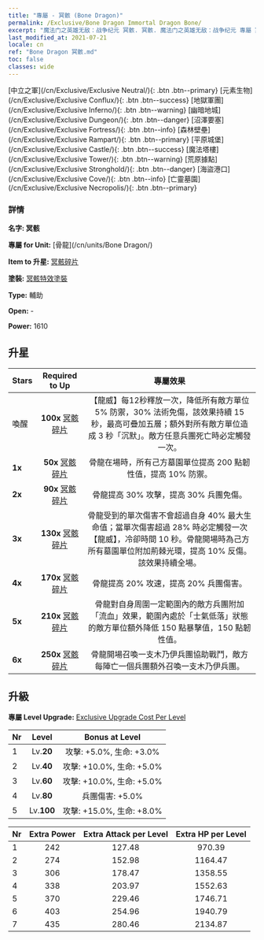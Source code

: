 ```yaml
---
title: "專屬 - 冥骸 (Bone Dragon)"
permalink: /Exclusive/Bone Dragon Immortal Dragon Bone/
excerpt: "魔法门之英雄无敌：战争纪元 冥骸. 冥骸. 魔法门之英雄无敌：战争纪元 專屬 冥骸. 骨龍 專屬."
last_modified_at: 2021-07-21
locale: cn
ref: "Bone Dragon 冥骸.md"
toc: false
classes: wide
---
```

 [中立之軍](/cn/Exclusive/Exclusive Neutral/){: .btn .btn--primary} [元素生物](/cn/Exclusive/Exclusive Conflux/){: .btn .btn--success} [地獄軍團](/cn/Exclusive/Exclusive Inferno/){: .btn .btn--warning} [幽暗地城](/cn/Exclusive/Exclusive Dungeon/){: .btn .btn--danger} [沼澤要塞](/cn/Exclusive/Exclusive Fortress/){: .btn .btn--info} [森林壁壘](/cn/Exclusive/Exclusive Rampart/){: .btn .btn--primary} [平原城堡](/cn/Exclusive/Exclusive Castle/){: .btn .btn--success} [魔法塔樓](/cn/Exclusive/Exclusive Tower/){: .btn .btn--warning} [荒原據點](/cn/Exclusive/Exclusive Stronghold/){: .btn .btn--danger} [海盜港口](/cn/Exclusive/Exclusive Cove/){: .btn .btn--info} [亡靈墓園](/cn/Exclusive/Exclusive Necropolis/){: .btn .btn--primary} 

### 詳情
 **名字: 冥骸** 

 **專屬 for Unit:** [骨龍](/cn/units/Bone Dragon/) 

 **Item to 升星:** [冥骸碎片](/cn/Items/con_980/)

 **塗裝:** [冥骸特效塗裝](/cn/Items/con_648/)

 **Type:** 輔助

 **Open:** -

 **Power:** 1610

## 升星

  |     Stars    |  Required to Up | 專屬效果 |
  |:-------------|:---------------:|:---------------:|
  |  喚醒  | **100x** [冥骸碎片](/cn/Items/con_980/) | 【龍威】每12秒釋放一次，降低所有敵方單位 5% 防禦，30% 法術免傷，該效果持續 15 秒，最高可疊加五層；額外對所有敵方單位造成 3 秒「沉默」。敵方任意兵團死亡時必定觸發一次。 |
  | **1x** <i class="fas fa-star"/> | **50x** [冥骸碎片](/cn/Items/con_980/) | 骨龍在場時，所有己方墓園單位提高 200 點韌性值，提高 10% 防禦。 |
  | **2x** <i class="fas fa-star"/> | **90x** [冥骸碎片](/cn/Items/con_980/) | 骨龍提高 30% 攻擊，提高 30% 兵團免傷。 |
  | **3x** <i class="fas fa-star"/> | **130x** [冥骸碎片](/cn/Items/con_980/) | 骨龍受到的單次傷害不會超過自身 40% 最大生命值；當單次傷害超過 28% 時必定觸發一次【龍威】，冷卻時間 10 秒。骨龍開場時為己方所有墓園單位附加荊棘光環，提高 10% 反傷。該效果持續全場。 |
  | **4x** <i class="fas fa-star"/> | **170x** [冥骸碎片](/cn/Items/con_980/) | 骨龍提高 20% 攻速，提高 20% 兵團傷害。 |
  | **5x** <i class="fas fa-star"/> | **210x** [冥骸碎片](/cn/Items/con_980/) | 骨龍對自身周圍一定範圍內的敵方兵團附加「流血」效果，範圍內處於「士氣低落」狀態的敵方單位額外降低 150 點暴擊值，150 點韌性值。 |
  | **6x** <i class="fas fa-star"/> | **250x** [冥骸碎片](/cn/Items/con_980/) | 骨龍開場召喚一支木乃伊兵團協助戰鬥，敵方每陣亡一個兵團額外召喚一支木乃伊兵團。 |


## 升級
 **專屬 Level Upgrade:** [Exclusive Upgrade Cost Per Level](/Exclusive/ExclusiveUpgradeCostPerLevel/)

  |  Nr  |   Level  | Bonus at Level |
  |:-----|:--------:|:--------------:|
  | 1 | Lv.**20** | 攻擊: +5.0%, 生命: +3.0% |
  | 2 | Lv.**40** | 攻擊: +10.0%, 生命: +5.0% |
  | 3 | Lv.**60** | 攻擊: +10.0%, 生命: +5.0% |
  | 4 | Lv.**80** | 兵團傷害: +5.0% |
  | 5 | Lv.**100** | 攻擊: +15.0%, 生命: +8.0% |


  |  Nr  |  Extra Power | Extra Attack per Level | Extra HP per Level |
  |:-----|:--------:|:--------:|:--------:|
  | 1 | 242 | 127.48 | 970.39 |
  | 2 | 274 | 152.98 | 1164.47 |
  | 3 | 306 | 178.47 | 1358.55 |
  | 4 | 338 | 203.97 | 1552.63 |
  | 5 | 370 | 229.46 | 1746.71 |
  | 6 | 403 | 254.96 | 1940.79 |
  | 7 | 435 | 280.46 | 2134.87 |


